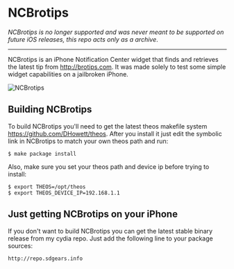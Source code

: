 NCBrotips
=========

*NCBrotips is no longer supported and was never meant to be supported on future iOS releases, this repo acts only as a archive*.

------------

NCBrotips is an iPhone Notification Center widget that finds and retrieves the latest
tip from http://brotips.com. It was made solely to test some simple widget capabilities
on a jailbroken iPhone.

![NCBrotips](http://mindw0rk.sdgears.info/~work/NCBrotips.png "NCBrotips")

Building NCBrotips
-------------

To build NCBrotips you'll need to get the latest theos makefile system https://github.com/DHowett/theos.
After you install it just edit the symbolic link in NCBrotips to match your own theos
path and run:

	$ make package install

Also, make sure you set your theos path and device ip before trying to install:

	$ export THEOS=/opt/theos
	$ export THEOS_DEVICE_IP=192.168.1.1
	
Just getting NCBrotips on your iPhone
-------------

If you don't want to build NCBrotips you can get the latest stable binary release from my cydia repo. 
Just add the following line to your package sources:

	http://repo.sdgears.info
	
	
